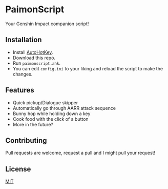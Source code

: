 # PaimonScript

Your Genshin Impact companion script!

## Installation

- Install [AutoHotKey](https://www.autohotkey.com/).
- Download this repo.
- Run `paimonscript.ahk`.
- You can edit `config.ini` to your liking and reload the script to make the changes.

## Features

- Quick pickup/Dialogue skipper
- Automatically go through AARR attack sequence
- Bunny hop while holding down a key
- Cook food with the click of a button
- More in the future?

## Contributing

Pull requests are welcome, request a pull and I might pull your request!

## License

[MIT](https://github.com/RealCyGuy/PaimonScript/blob/main/LICENSE.md)
